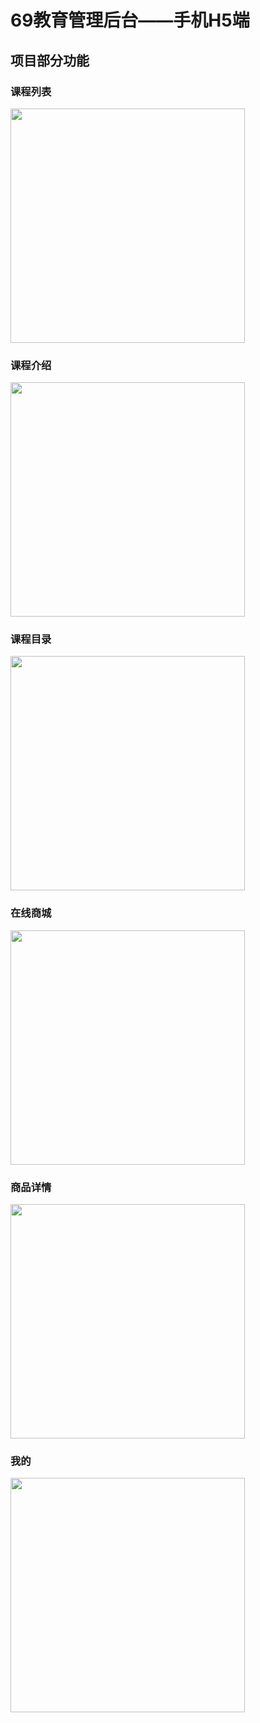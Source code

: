 # 69教育管理后台——手机H5端

## 项目部分功能

### 课程列表
 <img src="https://user-images.githubusercontent.com/19547692/156393904-1b092e6d-4d06-4eae-8144-0d7880779970.png" width="375" />
 


### 课程介绍
 <img src="https://user-images.githubusercontent.com/19547692/156393724-779bc5c0-bab8-4742-be61-e9c0febd481d.png" width="375" /> 
 

### 课程目录
 <img src="https://user-images.githubusercontent.com/19547692/156393774-0e65e0ea-e002-4f75-8620-52f8100351a5.png" width="375"/>

### 在线商城
 <img src="https://user-images.githubusercontent.com/19547692/156393850-2e238c9c-8ee8-4c79-89e4-6bfe0e33b38b.png" width="375" />

### 商品详情
 <img src="https://user-images.githubusercontent.com/19547692/156393869-87f9a509-ec3c-42d6-b9a4-9a517dedee51.png" width="375"/>

### 我的
 <img src="https://user-images.githubusercontent.com/19547692/156393883-cac840dd-a5e5-470d-8151-f89abe91528e.png" width="375"/>


